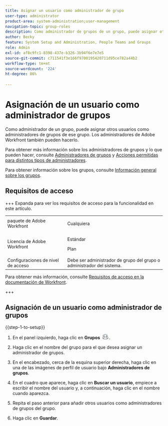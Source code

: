 ```yaml
---
title: Asignar un usuario como administrador de grupo
user-type: administrator
product-area: system-administration;user-management
navigation-topic: group-roles
description: Como administrador de grupos de un grupo, puede asignar otros usuarios como administradores de grupos de ese grupo. Los administradores de Adobe Workfront también pueden hacerlo.
author: Becky
feature: System Setup and Administration, People Teams and Groups
role: Admin
exl-id: af8c9fc1-8398-437e-b326-3b94f6e7e7e5
source-git-commit: c711541f3e166f9700195420711d95ce782a44b2
workflow-type: tm+mt
source-wordcount: '224'
ht-degree: 86%

---
```


# Asignación de un usuario como administrador de grupos

Como administrador de un grupo, puede asignar otros usuarios como administradores de grupos de ese grupo. Los administradores de Adobe Workfront también pueden hacerlo.

Para obtener más información sobre los administradores de grupos y lo que pueden hacer, consulte [Administradores de grupos](../../../administration-and-setup/manage-groups/group-roles/group-administrators.md) y [Acciones permitidas para distintos tipos de administradores](../../../administration-and-setup/manage-groups/group-roles/group-actions-allowed-different-types-admins.md).

Para obtener información sobre los grupos, consulte [Información general sobre los grupos](../../../administration-and-setup/manage-groups/groups-overview/groups.md).

## Requisitos de acceso

+++ Expanda para ver los requisitos de acceso para la funcionalidad en este artículo.

<table style="table-layout:auto"> 
 <col> 
 <col> 
 <tbody> 
  <tr> 
   <td>paquete de Adobe Workfront</td> 
   <td><p>Cualquiera</p></td> 
  </tr> 
  <tr> 
   <td>Licencia de Adobe Workfront</td> 
   <td><p>Estándar</p>
       <p>Plan</p></td>
  </tr>
  <tr> 
   <td>Configuraciones de nivel de acceso</td> 
   <td>Debe ser administrador de grupo del grupo o administrador del sistema.</td>
  </tr>
 </tbody> 
</table>

Para obtener más información, consulte [Requisitos de acceso en la documentación de Workfront](/help/quicksilver/administration-and-setup/add-users/access-levels-and-object-permissions/access-level-requirements-in-documentation.md).

+++

## Asignación de un usuario como administrador de grupos

{{step-1-to-setup}}

1. En el panel izquierdo, haga clic en **Grupos** ![Grupos](assets/groups-icon.png).

1. Haga clic en el nombre del grupo para el que desea asignar un administrador de grupos.
1. En el encabezado, cerca de la esquina superior derecha, haga clic en una de las imágenes de perfil de usuario bajo **Administradores de grupos**.
1. En el cuadro que aparece, haga clic en **Buscar un usuario**, empiece a escribir el nombre del usuario y, a continuación, haga clic en el nombre cuando aparezca.
1. Repita el paso anterior para añadir otros usuarios como administradores de grupos del grupo.
1. Haga clic en **Guardar**.
